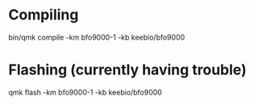 # Compiling
bin/qmk compile -km bfo9000-1 -kb keebio/bfo9000

# Flashing (currently having trouble)
qmk flash -km bfo9000-1 -kb keebio/bfo9000
